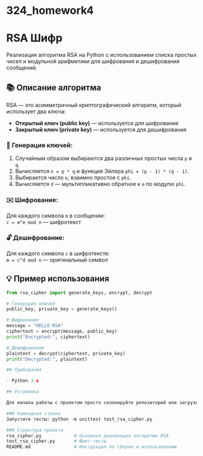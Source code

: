 # 324_homework4  
# RSA Шифр

Реализация алгоритма RSA на Python с использованием списка простых чисел и модульной арифметики для шифрования и дешифрования сообщений.

## 📚 Описание алгоритма

RSA — это асимметричный криптографический алгоритм, который использует два ключа:  
- **Открытый ключ (public key)** — используется для шифрования  
- **Закрытый ключ (private key)** — используется для дешифрования  

### 🔐 Генерация ключей:
1. Случайным образом выбираются два различных простых числа `p` и `q`.
2. Вычисляется `n = p * q` и функция Эйлера `phi = (p - 1) * (q - 1)`.
3. Выбирается число `e`, взаимно простое с `phi`.
4. Вычисляется `d` — мультипликативно обратное к `e` по модулю `phi`.

### ✉️ Шифрование:
Для каждого символа `m` в сообщении:  
`c = m^e mod n` — шифротекст

### 🔓 Дешифрование:
Для каждого символа `c` в шифротексте:  
`m = c^d mod n` — оригинальный символ

## 💡 Пример использования

```python
from rsa_cipher import generate_keys, encrypt, decrypt

# Генерация ключей
public_key, private_key = generate_keys()

# Шифрование
message = "HELLO RSA"
ciphertext = encrypt(message, public_key)
print("Encrypted:", ciphertext)

# Дешифрование
plaintext = decrypt(ciphertext, private_key)
print("Decrypted:", plaintext)

## Требования

- Python 3.x

## Установка

Для начала работы с проектом просто склонируйте репозиторий или загрузите файлы.

### Командная строка
Запустите тесты: python -m unittest test_rsa_cipher.py

### Структура проекта
rsa_cipher.py            # Основная реализация алгоритма RSA
test_rsa_cipher.py       # Юнит-тесты
README.md                # Инструкция по сборке и использованию
